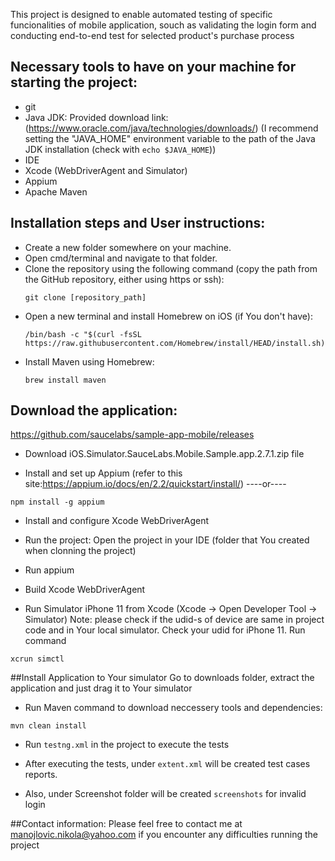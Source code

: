 
This project is designed to enable automated testing of specific funcionalities of mobile application, souch as validating the login form and conducting end-to-end test for selected product's purchase process

## Necessary tools to have on your machine for starting the project:
   - git
   - Java JDK: Provided download link: (https://www.oracle.com/java/technologies/downloads/)
   (I recommend setting the "JAVA_HOME" environment variable to the path
   of the Java JDK installation (check with `echo $JAVA_HOME`))
   - IDE
- Xcode (WebDriverAgent and Simulator)
- Appium
- Apache Maven

## Installation steps and User instructions:
   - Create a new folder somewhere on your machine.
   - Open cmd/terminal and navigate to that folder.
   - Clone the repository using the following command
     (copy the path from the GitHub repository, either using https or ssh):
     ```
     git clone [repository_path]
     ```
   - Open a new terminal and install Homebrew on iOS (if You don't have):
     ```
     /bin/bash -c "$(curl -fsSL https://raw.githubusercontent.com/Homebrew/install/HEAD/install.sh)"
     ```
   - Install Maven using Homebrew:
     ```
     brew install maven
     ```
## Download the application:
https://github.com/saucelabs/sample-app-mobile/releases
- Download iOS.Simulator.SauceLabs.Mobile.Sample.app.2.7.1.zip file

- Install and set up Appium
 (refer to this site:https://appium.io/docs/en/2.2/quickstart/install/)
----or----
``` 
npm install -g appium

```
- Install and configure Xcode WebDriverAgent

- Run the project:
Open the project in your IDE
(folder that You created when clonning the project)

- Run appium

- Build Xcode WebDriverAgent

- Run Simulator iPhone 11 from Xcode
(Xcode -> Open Developer Tool -> Simulator)
Note: please check if the udid-s of device are same in project code and in Your local simulator.
Check your udid for iPhone 11. Run command
```
xcrun simctl

```
##Install Application to Your simulator
Go to downloads folder, extract the application and just drag it to Your simulator

- Run Maven command to download neccessery tools and dependencies:
```
mvn clean install
```
- Run  `testng.xml` in the project to execute the tests


- After executing the tests, under `extent.xml` will be created test cases reports.
- Also, under Screenshot folder will be created `screenshots` for invalid login


##Contact information:
Please feel free to contact me at manojlovic.nikola@yahoo.com if you encounter any difficulties running the project



